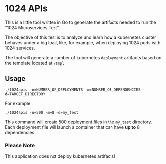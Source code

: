 # 1024 APIs
This is a little tool written in Go to generate the artifacts needed to run the
"1024 Microservices Test".

The objective of this test is to analyze and learn how a kubernetes cluster
behaves under a big load, like, for example, when deploying 1024 pods with 1024
services.

The tool will generate a number of kubernetes `deployment` artifacts based on the template located at `/tmpl`


## Usage

    ./1024apis -n=NUMBER_OF_DEPLOYMENTS -m=NUMBER_OF_DEPENDENCIES -d=TARGET_DIRECTORY

For example

    ./1024apis -n=500 -m=8 -d=my_test

This command will create 500 deployment files in the `my_test` directory. Each deployment file will launch
a container that can have __up to__ 8 dependencies.


### Please Note
This application does not deploy kubernetes artifacts!
